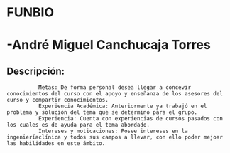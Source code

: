 # FUNBIO
# -André Miguel Canchucaja Torres
## Descripción:
              Metas: De forma personal desea llegar a concevir conocimientos del curso con el apoyo y enseñanza de los asesores del curso y compartir conocimientos.
              Experiencia Académica: Anteriormente ya trabajó en el problema y solución del tema que se determinó para el grupo.
              Experiencia: Cuenta con experiencias de cursos pasados con los cuales es de ayuda para el tema abordado.
              Intereses y moticaciones: Posee intereses en la ingenieríaclínica y todos sus campos a llevar, con ello poder mejoar las habilidades en este ámbito.
